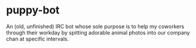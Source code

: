 # puppy-bot

An (old, unfinished) IRC bot whose sole purpose is to help my coworkers through their workday by spitting adorable animal photos into our company chan at specific intervals.
